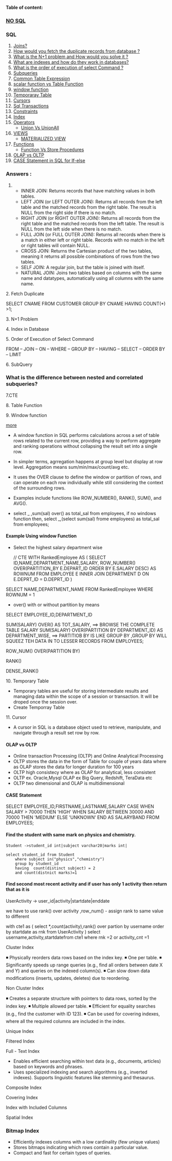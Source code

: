 **Table of content:**

### [NO SQL](INTERVIEW_SQL_NOSQL/NO_SQL_DETAILS.md)

### SQL

1. [Joins?](#ans-1)
2. [How would you fetch the duplicate records from database ?](#ans-2)
3. [What is the N+1 problem and How would you solve it ?](#ans-3)
4. [What are indexes and how do they work in databases?](#ans-4)
5. [What is the order of execution of select Command ?](#ans-5)
6. [Subqueries](#ans-6)
7. [Common Table Expression](#ans-7)
8. [scalar function vs Table Function](#ans-8)
9. [window function](#ans-9)
10. [Temporaray Table](#ans-10)
11. [Cursors](#ans-11)
12. [Sql Transactions](#ans-12)
13. [Constraints]()
14. [Index](#ans-14)
15. [Operators]()
    - [Union Vs UnionAll]()
16. [VIEWS]()
    - [MATERIALIZED VIEW]()
17. [Functions]()
    - [Function Vs Store Procedures]()
18. [OLAP vs OLTP](#ans-18)
19. [CASE Statement in SQL for If-else](#ans-19)

### Answers :

<a id="ans-1"></a>

1.  - INNER JOIN: Returns records that have matching values in both tables.
    - LEFT JOIN (or LEFT OUTER JOIN): Returns all records from the left table and the matched records from the right table. The result is NULL from the right side if there is no match.
    - RIGHT JOIN (or RIGHT OUTER JOIN): Returns all records from the right table and the matched records from the left table. The result is NULL from the left side when there is no match.
    - FULL JOIN (or FULL OUTER JOIN): Returns all records when there is a match in either left or right table. Records with no match in the left or right tables will contain NULL.
    - CROSS JOIN: Returns the Cartesian product of the two tables, meaning it returns all possible combinations of rows from the two tables.
    - SELF JOIN: A regular join, but the table is joined with itself.
    - NATURAL JOIN: Joins two tables based on columns with the same name and datatypes, automatically using all columns with the same name.

<a id="ans-2"></a> 2. Fetch Duplicate

SELECT CNAME FROM CUSTOMER GROUP BY CNAME HAVING COUNT(\*) >1;

<a id="ans-3"></a> 3. N+1 Problem

<a id="ans-4"></a> 4. Index in Database

<a id="ans-5"></a> 5. Order of Execution of Select Command

FROM – JOIN – ON – WHERE – GROUP BY – HAVING – SELECT – ORDER BY – LIMIT

<a id="ans-6"></a> 6. SubQuery

### What is the difference between nested and correlated subqueries?

<a id="ans-7"></a>
7.CTE

<a id="ans-8"></a> 8. Table Function

<a id="ans-9"></a> 9. Window function

[more](https://dev.mysql.com/blog-archive/mysql-8-0-2-introducing-window-functions/)

- A window function in SQL performs calculations across a set of table rows related to the current row, providing a way to perform aggregate and ranking operations without collapsing the result set into a single row.
- In simpler terms, agrregation happens at group level but display at row level. Aggregation means sum/min/max/count/avg etc.
- It uses the OVER clause to define the window or partition of rows, and can operate on each row individually while still considering the context of the surrounding rows.
- Examples include functions like ROW_NUMBER(), RANK(), SUM(), and AVG().

- select _ ,sum(sal) over() as total_sal from employees,
  if no windows function then,
  select _,(select sum(sal) frome employees) as total_sal from employees;

#### Example Using window Function

- Select the highest salary department wise

  // CTE
  WITH RankedEmployee AS (
  SELECT ID,NAME,DEPARTMENT_NAME,SALARY,
  ROW_NUMBER() OVER(PARTITION_BY E.DEPART_ID ORDER BY E.SALARY DESC) AS ROWNUM
  FROM
  EMPLOYEE E
  INNER JOIN DEPARTMENT D
  ON E.DEPRT_ID = D.DEPRT_ID
  )

SELECT NAME,DEPARTMENT_NAME FROM RankedEmployee WHERE ROWNUM = 1


- over() with or without partition by  means


SELECT EMPLOYEE_ID,DEPARTMENT_ID

SUM(SALARY) OVER() AS TOT_SALARY, ==> BROWSE THE COMPLETE TABLE SALARY
SUM(SALARY) OVER(PARTITION BY DEPARTMENT_ID) AS DEPARTMENT_WISE, ==> PARTITIOB BY IS LIKE GROUP BY ,GROUP BY WILL SQUEEZ TEH DATA IN TO LESSER RECORDS
FROM EMPLOYEES;

ROW_NUM() OVER(PARTITION BY)

RANK()

DENSE_RANK()


<a id="ans-10"></a> 10. Temporary Table

- Temporary tables are useful for storing intermediate results and managing data within the scope of a session or transaction. It will be droped once the session over.
- Create Temporray Table


<a id="ans-8"></a> 11. Cursor

- A cursor in SQL is a database object used to retrieve, manipulate, and navigate through a result set row by row.


<a id="ans-18"></a>

#### OLAP vs OLTP

- Online transaction Processing (OLTP) and Online Analytical Processing
- OLTP stores the data in the form of Table for couple of years data where as OLAP stores the data for longer duration for 100 years
- OLTP high consistecy where as OLAP for analytical, less consistent
- OLTP ex. Oracle,Mysql
  OLAP ex Big Query, Redshift, TeraData etc
- OLTP two dimensional and OLAP is multidimensional

<a id="ans-18"></a>

#### CASE Statement

SELECT EMPLOYEE_ID,FIRSTNAME,LASTNAME,SALARY
CASE
WHEN SALARY > 70000 THEN 'HIGH'
WHEN SALARY BETWEEN 30000 AND 70000 THEN 'MEDIUM'
ELSE 'UNKNOWN'
END AS SALARYBAND
FROM EMPLOYEES;

#### Find the student with same mark on physics and chemistry.

    Student ->student_id int|subject varchar20|marks int|

    select student_id from Student
        where subject in("physics","chemistry")
        group by student_id
        having  count(distinct subject) = 2
        and count(distnict marks)=1

#### Find second most recent activity and if user has only 1 activity then return that as it is

UserActivity -> user_id|activity|startdate|enddate

we have to use rank() over activity ,row_num() - assign rank to same value to different

with cte1 as (
select \*,count(activity),rank() over partion by username order by startdate as rnk
from UserActivity
)
select username,activity,startdatefrom cte1 where rnk =2 or activity_cnt =1

<a id="ans-14"></a>

Cluster Index

◾ Physically reorders data rows based on the index key.
◾ One per table.
◾ Significantly speeds up range queries (e.g., find all orders between date X and Y) and queries on the indexed column(s).
◾ Can slow down data modifications (inserts, updates, deletes) due to reordering.

Non Cluster Index

◾ Creates a separate structure with pointers to data rows, sorted by the index key.
◾ Multiple allowed per table.
◾ Efficient for equality searches (e.g., find the customer with ID 123).
◾ Can be used for covering indexes, where all the required columns are included in the index.

Unique Index

Filtered Index

Full - Text Index

- Enables efficient searching within text data (e.g., documents, articles) based on keywords and phrases.
- Uses specialized indexing and search algorithms (e.g., inverted indexes).
  Supports linguistic features like stemming and thesaurus.

Composite Index

Covering Index

Index with Included Columns

Spatial Index

### Bitmap Index

- Efficiently indexes columns with a low cardinality (few unique values)
- Stores bitmaps indicating which rows contain a particular value.
- Compact and fast for certain types of queries.
```

